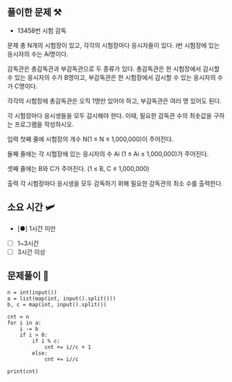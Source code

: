 ## 풀이한 문제 ⚒️
- 13458번 시험 감독 

문제
총 N개의 시험장이 있고, 각각의 시험장마다 응시자들이 있다. i번 시험장에 있는 응시자의 수는 Ai명이다.

감독관은 총감독관과 부감독관으로 두 종류가 있다. 총감독관은 한 시험장에서 감시할 수 있는 응시자의 수가 B명이고, 부감독관은 한 시험장에서 감시할 수 있는 응시자의 수가 C명이다.

각각의 시험장에 총감독관은 오직 1명만 있어야 하고, 부감독관은 여러 명 있어도 된다.

각 시험장마다 응시생들을 모두 감시해야 한다. 이때, 필요한 감독관 수의 최솟값을 구하는 프로그램을 작성하시오.

입력
첫째 줄에 시험장의 개수 N(1 ≤ N ≤ 1,000,000)이 주어진다.

둘째 줄에는 각 시험장에 있는 응시자의 수 Ai (1 ≤ Ai ≤ 1,000,000)가 주어진다.

셋째 줄에는 B와 C가 주어진다. (1 ≤ B, C ≤ 1,000,000)

출력
각 시험장마다 응시생을 모두 감독하기 위해 필요한 감독관의 최소 수를 출력한다.

## 소요 시간 🛩️
- [●] 1시간 미만
- [ ] 1~3시간
- [ ] 3시간 이상

## 문제풀이 🤔
    
    n = int(input())
    a = list(map(int, input().split()))
    b, c = map(int, input().split())

    cnt = n
    for i in a:
        i -= b
        if i > 0:
            if i % c:
                cnt += i//c + 1
            else:
                cnt += i//c

    print(cnt)

